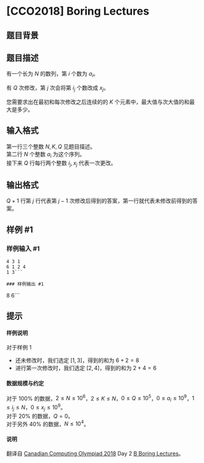 # [CCO2018] Boring Lectures

## 题目背景



## 题目描述

有一个长为 $N$ 的数列，第 $i$ 个数为 $a_i$。

有 $Q$ 次修改，第 $j$ 次会将第 $i_j$ 个数改成 $x_j$。

您需要求出在最初和每次修改之后连续的的 $K$ 个元素中，最大值与次大值的和最大是多少。

## 输入格式

第一行三个整数 $N,K,Q$ 见题目描述。        
第二行 $N$ 个整数 $a_i$ 为这个序列。    
接下来 $Q$ 行每行两个整数 $i_j,x_j$ 代表一次更改。

## 输出格式

$Q+1$ 行第 $j$ 行代表第 $j-1$ 次修改后得到的答案，第一行就代表未修改前得到的答案。

## 样例 #1

### 样例输入 #1
```
4 3 1
6 1 2 4
1 3```

### 样例输出 #1

```
8
6```

## 提示

#### 样例说明

对于样例 $1$

- 还未修改时，我们选定 $[1,3]$，得到的和为 $6+2=8$
- 进行第一次修改时，我们选定 $[2,4]$，得到的和为 $2+4=6$

#### 数据规模与约定

对于 $100\%$ 的数据，$2 \le N \le 10^6$，$2 \le K \le N$，$0 \le Q \le 10^5$，$0 \le a_i \le 10^9$，$1 \le i_j \le N$，$0 \le x_j \le 10^9$。           
对于 $20\%$ 的数据，$Q=0$。             
对于另外 $40\%$ 的数据，$N \le 10^4$。

#### 说明

翻译自 [Canadian Computing Olympiad 2018](https://cemc.math.uwaterloo.ca/contests/computing/2018/) Day 2 [B Boring Lectures](https://cemc.math.uwaterloo.ca/contests/computing/2018/stage%202/day2.pdf)。
